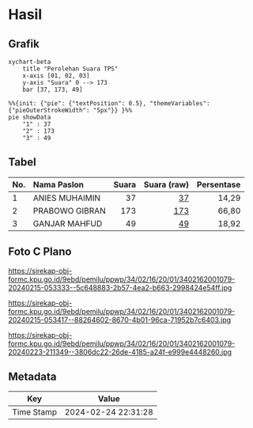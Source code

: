 # Hasil

## Grafik

```mermaid
xychart-beta
    title "Perolehan Suara TPS"
    x-axis [01, 02, 03]
    y-axis "Suara" 0 --> 173
    bar [37, 173, 49]
```

```mermaid
%%{init: {"pie": {"textPosition": 0.5}, "themeVariables": {"pieOuterStrokeWidth": "5px"}} }%%
pie showData
    "1" : 37
    "2" : 173
    "3" : 49
```

## Tabel

| No. | Nama Paslon    | Suara | Suara (raw) | Persentase |
|:--- |:-------------- | -----:| -----------:| ----------:|
| 1   | ANIES MUHAIMIN | 37    | [37][p-1]   | 14,29      |
| 2   | PRABOWO GIBRAN | 173   | [173][p-2]  | 66,80      |
| 3   | GANJAR MAHFUD  | 49    | [49][p-3]   | 18,92      |


[p-1]: https://github.com/gigit-pemilu/pemilu-2024-34-di-yogyakarta/blob/main/pilpres/hitung-suara/sub/34-di-yogyakarta/sub/02-bantul/sub/16-kasihan/sub/2001-bangunjiwo/sub/079-tps/sub/paslon-1.txt
[p-2]: https://github.com/gigit-pemilu/pemilu-2024-34-di-yogyakarta/blob/main/pilpres/hitung-suara/sub/34-di-yogyakarta/sub/02-bantul/sub/16-kasihan/sub/2001-bangunjiwo/sub/079-tps/sub/paslon-2.txt
[p-3]: https://github.com/gigit-pemilu/pemilu-2024-34-di-yogyakarta/blob/main/pilpres/hitung-suara/sub/34-di-yogyakarta/sub/02-bantul/sub/16-kasihan/sub/2001-bangunjiwo/sub/079-tps/sub/paslon-3.txt

## Foto C Plano

https://sirekap-obj-formc.kpu.go.id/9ebd/pemilu/ppwp/34/02/16/20/01/3402162001079-20240215-053333--5c648883-2b57-4ea2-b663-2998424e54ff.jpg

https://sirekap-obj-formc.kpu.go.id/9ebd/pemilu/ppwp/34/02/16/20/01/3402162001079-20240215-053417--88264602-8670-4b01-96ca-71952b7c6403.jpg

https://sirekap-obj-formc.kpu.go.id/9ebd/pemilu/ppwp/34/02/16/20/01/3402162001079-20240223-211349--3806dc22-26de-4185-a24f-e999e4448260.jpg


## Metadata

| Key        | Value               |
| ---------- | ------------------- |
| Time Stamp | 2024-02-24 22:31:28 |



